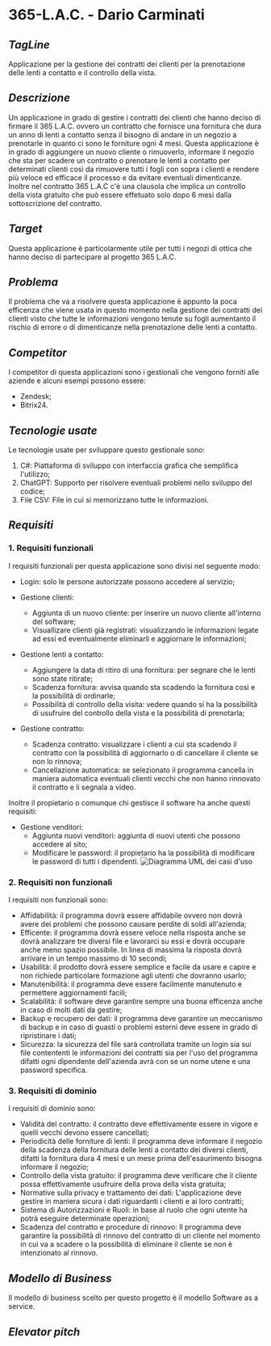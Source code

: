 # 365-L.A.C. - Dario Carminati

## _TagLine_ 
  Applicazione per la gestione dei contratti dei clienti per la prenotazione delle lenti a contatto e il controllo della vista.

## _Descrizione_
  Un applicazione in grado di gestire i contratti dei clienti che hanno deciso di firmare il 365 L.A.C. ovvero un contratto che fornisce una fornitura che dura un anno di lenti a contatto senza il bisogno di     andare in un negozio a prenotarle in quanto ci sono le forniture ogni 4 mesi. Questa applicazione è in grado di aggiungere un nuovo cliente o rimuoverlo, informare il negozio che sta per scadere un contratto o    prenotare le lenti a contatto per determinati clienti così da rimuovere tutti i fogli con sopra i clienti e rendere più veloce ed efficace il processo e da evitare eventuali dimenticanze. Inoltre nel contratto 365 L.A.C c'è una clausola che implica un controllo della vista gratuito che può essere effetuato solo dopo 6 mesi dalla sottoscrizione del contratto.

## _Target_
  Questa applicazione è particolarmente utile per tutti i negozi di ottica che hanno deciso di partecipare al progetto 365 L.A.C.

## _Problema_
  Il problema che va a risolvere questa applicazione è appunto la poca efficenza che viene usata in questo momento nella gestione dei contratti dei clienti visto che tutte le informazioni vengono tenute su fogli      aumentanto il rischio di errore o di dimenticanze nella prenotazione delle lenti a contatto.

## _Competitor_
  I competitor di questa applicazioni sono i gestionali che vengono forniti alle aziende e alcuni esempi possono essere:
  - Zendesk;
  - Bitrix24.

## _Tecnologie usate_
  Le tecnologie usate per sviluppare questo gestionale sono:
  1. C#: Piattaforma di sviluppo con interfaccia grafica che semplifica l'utilizzo;
  2. ChatGPT: Supporto per risolvere eventuali problemi nello sviluppo del codice;
  3. File CSV: File in cui si memorizzano tutte le informazioni.

## _Requisiti_

### 1. Requisiti funzionali
  I requisiti funzionali per questa applicazione sono divisi nel seguente modo:
  - Login: solo le persone autorizzate possono accedere al servizio;
  - Gestione clienti:
    - Aggiunta di un nuovo cliente: per inserire un nuovo cliente all'interno del software;
    - Visuallizare clienti già registrati: visualizzando le informazioni legate ad essi ed eventualmente eliminarli e aggiornare le informazioni;
      
  - Gestione lenti a contatto:
    - Aggiungere la data di ritiro di una fornitura: per segnare che le lenti sono state ritirate;
    - Scadenza fornitura: avvisa quando sta scadendo la fornitura così e la possibilità di ordinarle;
    - Possibilità di controllo della visita: vedere quando si ha la possibilità di usufruire del controllo della vista e la possibilità di prenotarla;

  - Gestione contratto:
    - Scadenza contratto: visualizzare i clienti a cui sta scadendo il contratto con la possibilità di aggiornarlo o di cancellare il cliente se non lo rinnova;
    - Cancellazione automatica: se selezionato il programma cancella in maniera automatica eventuali clienti vecchi che non hanno rinnovato il contratto e li segnala a video.

  Inoltre il propietario o comunque chi gestisce il software ha anche questi requisiti:
  - Gestione venditori:
    - Aggiunta nuovi venditori: aggiunta di nuovi utenti che possono accedere al sito;
    - Modificare le password: il propietario ha la possibilità di modificare le password di tutti i dipendenti.
    ![Diagramma UML dei casi d'uso](https://yuml.me/6bd70785.svg)

### 2. Requisiti non funzionali
  I requisiti non funzionali sono:
   - Affidabilità: il programma dovrà essere affidabile ovvero non dovrà avere dei problemi che possono causare perdite di soldi all'azienda;
   - Efficente: il programma dovrà essere veloce nella risposta anche se dovrà analizzare tre diversi file e lavorarci su essi e dovrà occupare anche meno spazio possibile. In linea di massima la risposta dovrà        arrivare in un tempo massimo di 10 secondi;
   - Usabilità: il prodotto dovrà essere semplice e facile da usare e capire e non richiede particolare formazione agli utenti che dovranno usarlo;
   - Manutenibilità: il programma deve essere facilmente manutenuto e permettere aggiornamenti facili;
   - Scalabilità: il software deve garantire sempre una buona efficenza anche in caso di molti dati da gestire;
   - Backup e recupero dei dati: il programma deve garantire un meccanismo di backup e in caso di guasti o problemi esterni deve essere in grado di ripristinare i dati;
   - Sicurezza: la sicurezza del file sarà controllata tramite un login sia sui file contententi le informazioni dei contratti sia per l'uso del programma difatti ogni dipendente dell'azienda avrà con se un nome       utene e una password specifica.
### 3. Requisiti di dominio
  I requisiti di dominio sono: 
  - Validità del contratto: il contratto deve effettivamente essere in vigore e quelli vecchi devono essere cancellati;
  - Periodicità delle forniture di lenti: il programma deve informare il negozio della scadenza della fornitura delle lenti a contatto dei diversi clienti, difatti la fornitura dura 4 mesi e un mese prima dell'esaurimento bisogna informare il negozio;
  - Controllo della vista gratuito: il programma deve verificare che il cliente possa effettivamente usufruire della prova della vista gratuita;
  - Normative sulla privacy e trattamento dei dati: L'applicazione deve gestire in maniera sicura i dati riguardanti i clienti e ai loro contratti;
  - Sistema di Autorizzazioni e Ruoli: in base al ruolo che ogni utente ha potrà eseguire determinate operazioni;
  - Scadenza del contratto e procedure di rinnovo: Il programma deve garantire la possibilità di rinnovo del contratto di un cliente nel momento in cui va a scadere o la possibilità di eliminare il cliente se non è intenzionato al rinnovo.

## _Modello di Business_
  Il modello di business scelto per questo progetto è il modello Software as a service.

## _Elevator pitch_ 
  
